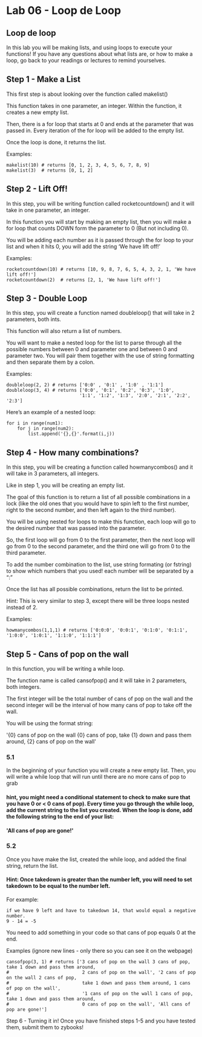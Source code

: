 # Lab 06 - Loop de Loop
## Loop de loop
In this lab you will be making lists, and using loops to execute your functions! If you have any questions about what lists are, or how to make a loop, go back to your readings or lectures to remind yourselves.

## Step 1 - Make a List
This first step is about looking over the function called makelist() 
  
This function takes in one parameter, an integer. Within the function, it creates a new empty list. 
  
Then, there is a for loop that starts at 0 and ends at the parameter that was passed in. Every iteration of the for loop will be added to the empty list. 

Once the loop is done, it returns the list.

Examples:
```
makelist(10) # returns [0, 1, 2, 3, 4, 5, 6, 7, 8, 9]
makelist(3)  # returns [0, 1, 2] 
```

## Step 2 - Lift Off!
In this step, you will be writing function called rocketcountdown() and it will take in one parameter, an integer. 
  
In this function you will start by making an empty list, then you will make a for loop that counts DOWN form the parameter to 0 (But not including 0).
  
You will be adding each number as it is passed through the for loop to your list and when it hits 0, you will add the string ‘We have lift off!’

Examples:
```
rocketcountdown(10) # returns [10, 9, 8, 7, 6, 5, 4, 3, 2, 1, 'We have lift off!']
rocketcountdown(2)  # returns [2, 1, 'We have lift off!']
```
## Step 3 - Double Loop
In this step, you will create a function named doubleloop() that will take in 2 parameters, both ints. 

This function will also return a list of numbers.

You will want to make a nested loop for the list to parse through all the possible numbers between 0 and parameter one and between 0 and parameter two. 
You will pair them together with the use of string formatting and then separate them by a colon.

Examples:
```
doubleloop(2, 2) # returns ['0:0' , '0:1' , '1:0' , '1:1']
doubleloop(3, 4) # returns ['0:0', '0:1', '0:2', '0:3', '1:0', 
                           '1:1', '1:2', '1:3', '2:0', '2:1', '2:2', '2:3']
```
Here’s an example of a nested loop:

    for i in range(num1):
        for j in range(num2):
            list.append('{},{}'.format(i,j))
## Step 4 - How many combinations?
In this step, you will be creating a function called howmanycombos() and it will take in 3 parameters, all integers. 

Like in step 1, you will be creating an empty list. 
              
The goal of this function is to return a list of all possible combinations in a lock (like the old ones that you would have to spin left to the first number, right to the second number, and then left again to the third number).

You will be using nested for loops to make this function, each loop will go to the desired number that was passed into the parameter. 
  
So, the first loop will go from 0 to the first parameter, then the next loop will go from 0 to the second parameter, and the third one will go from 0 to the third parameter.

To add the number combination to the list, use string formating (or fstring) to show which numbers that you used! each number will be separated by a “:”

Once the list has all possible combinations, return the list to be printed.

Hint: This is very similar to step 3, except there will be three loops nested instead of 2.

Examples:
```
howmanycombos(1,1,1) # returns ['0:0:0', '0:0:1', '0:1:0', '0:1:1', '1:0:0', '1:0:1', '1:1:0', '1:1:1']
```
## Step 5 - Cans of pop on the wall
In this function, you will be writing a while loop. 
 
The function name is called cansofpop() and it will take in 2 parameters, both integers. 

The first integer will be the total number of cans of pop on the wall and the second integer will be the interval of how many cans of pop to take off the wall.

You will be using the format string:

'{0} cans of pop on the wall {0} cans of pop, take {1} down and pass them around, {2} cans of pop on the wall'
### 5.1
In the beginning of your function you will create a new empty list. Then, you will write a while loop that will run until there are no more cans of pop to grab
#### hint, you might need a conditional statement to check to make sure that you have 0 or < 0 cans of pop). Every time you go through the while loop, add the current string to the list you created. When the loop is done, add the following string to the end of your list:
#### 'All cans of pop are gone!'
### 5.2
Once you have make the list, created the while loop, and added the final string, return the list.

#### Hint: Once takedown is greater than the number left, you will need to set takedown to be equal to the number left. 
For example:
```
if we have 9 left and have to takedown 14, that would equal a negative number. 
9 - 14 = -5
```

You need to add something in your code so that cans of pop equals 0 at the end.
 

  Examples (ignore new lines - only there so you can see it on the webpage)
```
cansofpop(3, 1) # returns ['3 cans of pop on the wall 3 cans of pop, take 1 down and pass them around, 
#                           2 cans of pop on the wall', '2 cans of pop on the wall 2 cans of pop, 
#                           take 1 down and pass them around, 1 cans of pop on the wall', 
#                           '1 cans of pop on the wall 1 cans of pop, take 1 down and pass them around, 
#                           0 cans of pop on the wall', 'All cans of pop are gone!']
```
Step 6 - Turning it in!
Once you have finished steps 1-5 and you have tested them, submit them to zybooks!

